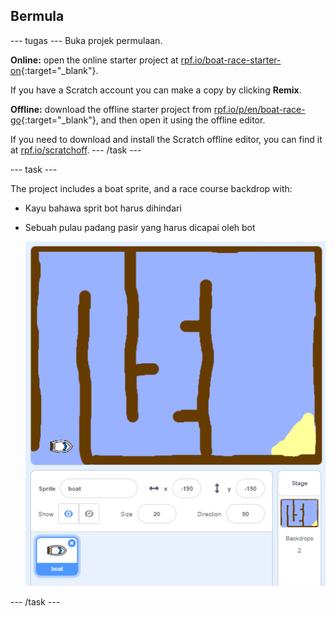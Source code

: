 ## Bermula

\--- tugas \--- Buka projek permulaan.

**Online:** open the online starter project at [rpf.io/boat-race-starter-on](http://rpf.io/boat-race-starter-on){:target="_blank"}.

If you have a Scratch account you can make a copy by clicking **Remix**.

**Offline:** download the offline starter project from [rpf.io/p/en/boat-race-go](http://rpf.io/p/en/boat-race-go){:target="_blank"}, and then open it using the offline editor.

If you need to download and install the Scratch offline editor, you can find it at [rpf.io/scratchoff](http://rpf.io/scratchoff). \--- /task \---

\--- task \---

The project includes a boat sprite, and a race course backdrop with:

- Kayu bahawa sprit bot harus dihindari
- Sebuah pulau padang pasir yang harus dicapai oleh bot
    
    ![tangkapan skrin](images/boat-starter.png)

\--- /task \---